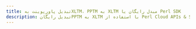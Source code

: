---title: تبدیل پاورپوینت بهXLTM، PPTM به XLTM مبدل رایگان یا Perl SDKdescription: تبدیل رایگانPPTM به XLTM با استفاده از Perl Cloud APIs & SDK. همچنین اسناد Microsoft PowerPoint را در Cloud ایجاد، ویرایش و رندر کنید.---